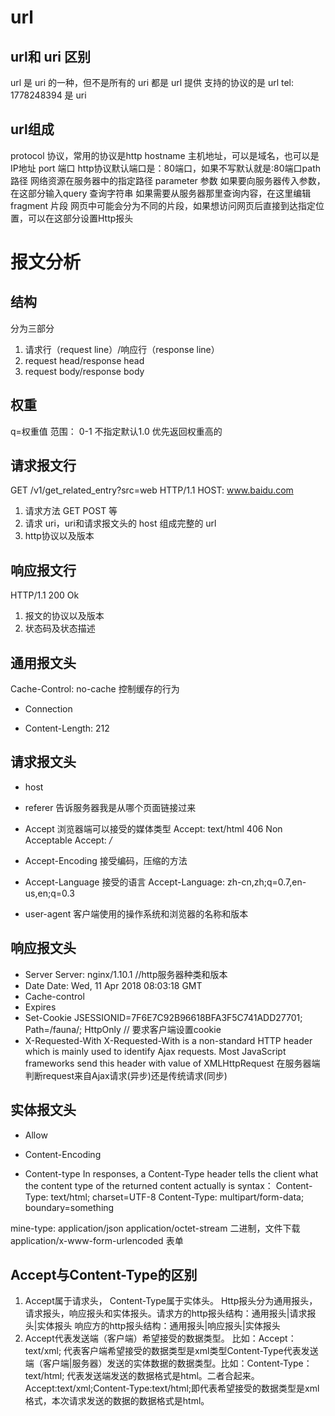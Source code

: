 # url
## url和 uri 区别
url 是 uri 的一种，但不是所有的 uri 都是 url
提供 支持的协议的是 url
tel: 1778248394 是 uri

## url组成
protocol 协议，常用的协议是http
hostname 主机地址，可以是域名，也可以是IP地址
port 端口 http协议默认端口是：80端口，如果不写默认就是:80端口path 路径 网络资源在服务器中的指定路径
parameter 参数 如果要向服务器传入参数，在这部分输入query 查询字符串 如果需要从服务器那里查询内容，在这里编辑fragment 片段 网页中可能会分为不同的片段，如果想访问网页后直接到达指定位置，可以在这部分设置Http报头
# 报文分析
## 结构
分为三部分
1. 请求行（request line）/响应行（response line）
2. request head/response head
3. request body/response body
## 权重
q=权重值
范围： 0-1
不指定默认1.0
优先返回权重高的
## 请求报文行
GET /v1/get_related_entry?src=web HTTP/1.1
HOST: www.baidu.com
1. 请求方法 GET POST 等
2. 请求 uri，uri和请求报文头的 host 组成完整的 url
3. http协议以及版本
## 响应报文行
HTTP/1.1 200 Ok
1. 报文的协议以及版本
2. 状态码及状态描述
## 通用报文头
Cache-Control: no-cache 控制缓存的行为
* Connection

* Content-Length: 212

## 请求报文头

* host

* referer
告诉服务器我是从哪个页面链接过来
* Accept
浏览器端可以接受的媒体类型
Accept: text/html
406 Non Acceptable
Accept: */*
* Accept-Encoding
接受编码，压缩的方法
* Accept-Language
接受的语言
Accept-Language: zh-cn,zh;q=0.7,en-us,en;q=0.3
* user-agent
客户端使用的操作系统和浏览器的名称和版本
## 响应报文头

* Server
Server: nginx/1.10.1 //http服务器种类和版本
* Date
Date: Wed, 11 Apr 2018 08:03:18 GMT 
* Cache-control
* Expires
* Set-Cookie
JSESSIONID=7F6E7C92B96618BFA3F5C741ADD27701; Path=/fauna/; HttpOnly // 要求客户端设置cookie
* X-Requested-With
X-Requested-With is a non-standard HTTP header which is mainly used to identify Ajax requests.
Most JavaScript frameworks send this header with value of XMLHttpRequest
在服务器端判断request来自Ajax请求(异步)还是传统请求(同步)
## 实体报文头
* Allow
* Content-Encoding

* Content-type
In responses, a Content-Type header tells the client what the content type of the returned content actually is
syntax：
Content-Type: text/html; charset=UTF-8
Content-Type: multipart/form-data; boundary=something

mine-type:
application/json
application/octet-stream 二进制，文件下载
application/x-www-form-urlencoded 表单

## Accept与Content-Type的区别
1. Accept属于请求头， Content-Type属于实体头。
Http报头分为通用报头，请求报头，响应报头和实体报头。请求方的http报头结构：通用报头|请求报头|实体报头
响应方的http报头结构：通用报头|响应报头|实体报头
2. Accept代表发送端（客户端）希望接受的数据类型。
比如：Accept：text/xml;&nbsp;代表客户端希望接受的数据类型是xml类型Content-Type代表发送端（客户端|服务器）发送的实体数据的数据类型。比如：Content-Type：text/html;&nbsp;代表发送端发送的数据格式是html。二者合起来。Accept:text/xml;Content-Type:text/html;即代表希望接受的数据类型是xml格式，本次请求发送的数据的数据格式是html。
